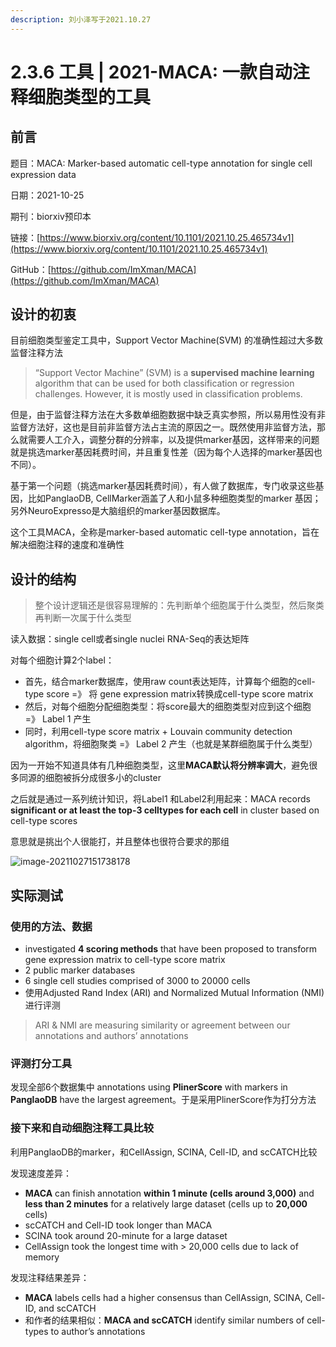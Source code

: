 ```yaml
---
description: 刘小泽写于2021.10.27
---
```


# 2.3.6 工具 | 2021-MACA: 一款自动注释细胞类型的工具

## 前言

题目：MACA: Marker-based automatic cell-type annotation for single cell expression data

日期：2021-10-25

期刊：biorxiv预印本

链接：[https://www.biorxiv.org/content/10.1101/2021.10.25.465734v1](https://www.biorxiv.org/content/10.1101/2021.10.25.465734v1)

GitHub：[https://github.com/ImXman/MACA](https://github.com/ImXman/MACA)

## 设计的初衷

目前细胞类型鉴定工具中，Support Vector Machine(SVM) 的准确性超过大多数监督注释方法

> “Support Vector Machine” (SVM) is a **supervised machine learning** algorithm that can be used for both classification or regression challenges. However, it is mostly used in classification problems.

但是，由于监督注释方法在大多数单细胞数据中缺乏真实参照，所以易用性没有非监督方法好，这也是目前非监督方法占主流的原因之一。既然使用非监督方法，那么就需要人工介入，调整分群的分辨率，以及提供marker基因，这样带来的问题就是挑选marker基因耗费时间，并且重复性差（因为每个人选择的marker基因也不同）。

基于第一个问题（挑选marker基因耗费时间），有人做了数据库，专门收录这些基因，比如PanglaoDB, CellMarker涵盖了人和小鼠多种细胞类型的marker 基因；另外NeuroExpresso是大脑组织的marker基因数据库。

这个工具MACA，全称是marker-based automatic cell-type annotation，旨在解决细胞注释的速度和准确性

## 设计的结构

> 整个设计逻辑还是很容易理解的：先判断单个细胞属于什么类型，然后聚类再判断一次属于什么类型

读入数据：single cell或者single nuclei RNA-Seq的表达矩阵

对每个细胞计算2个label：

* 首先，结合marker数据库，使用raw count表达矩阵，计算每个细胞的cell-type score =》 将 gene expression matrix转换成cell-type score matrix
* 然后，对每个细胞分配细胞类型：将score最大的细胞类型对应到这个细胞 =》 Label 1 产生
* 同时，利用cell-type score matrix + Louvain community detection algorithm，将细胞聚类 =》 Label 2 产生（也就是某群细胞属于什么类型）

因为一开始不知道具体有几种细胞类型，这里**MACA默认将分辨率调大**，避免很多同源的细胞被拆分成很多小的cluster

之后就是通过一系列统计知识，将Label1 和Label2利用起来：MACA records **significant or at least the top-3 celltypes for each cell** in cluster based on cell-type scores

意思就是挑出个人很能打，并且整体也很符合要求的那组

![image-20211027151738178](https://jieandze1314-1255603621.cos.ap-guangzhou.myqcloud.com/blog/2021-10-27-071738.png)

## 实际测试

### **使用的方法、数据**

* investigated **4 scoring methods** that have been proposed to transform gene expression matrix to cell-type score matrix
* 2 public marker databases
* 6 single cell studies comprised of 3000 to 20000 cells
* 使用Adjusted Rand Index (ARI) and Normalized Mutual Information (NMI)进行评测

> ARI & NMI are measuring similarity or agreement between our annotations and authors’ annotations

### **评测打分工具**

发现全部6个数据集中 annotations using **PlinerScore** with markers in **PanglaoDB** have the largest agreement。于是采用PlinerScore作为打分方法

### **接下来和自动细胞注释工具比较**

利用PanglaoDB的marker，和CellAssign, SCINA, Cell-ID, and scCATCH比较

发现速度差异：

* **MACA** can finish annotation **within 1 minute (cells around 3,000)** and **less than 2 minutes** for a relatively large dataset (cells up to **20,000** cells)
* scCATCH and Cell-ID took longer than MACA
* SCINA took around 20-minute for a large dataset
* CellAssign took the longest time with > 20,000 cells due to lack of memory

发现注释结果差异：

* **MACA** labels cells had a higher consensus than CellAssign, SCINA, Cell-ID, and scCATCH
* 和作者的结果相似：**MACA and scCATCH** identify similar numbers of cell-types to author’s annotations
